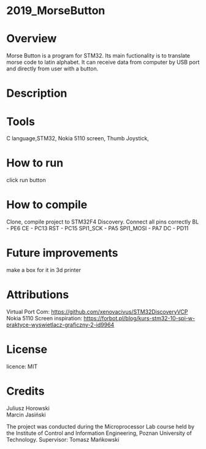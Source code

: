 # 2019_MorseButton
# Overview 
Morse Button is a program for STM32. Its main fuctionality is to translate morse code to latin alphabet. It can receive data from computer by USB port and directly from user with a button.
# Description 

# Tools 
C language,STM32, Nokia 5110 screen, Thumb Joystick, 
# How to run 
click run button
# How to compile 
Clone, compile project to STM32F4 Discovery.
Connect all pins correctly
BL - PE6
CE - PC13
RST - PC15
SPI1_SCK - PA5
SPI1_MOSI - PA7
DC - PD11

# Future improvements 
make a box for it in 3d printer
# Attributions 
Virtual Port Com:  https://github.com/xenovacivus/STM32DiscoveryVCP
Nokia 5110 Screen inspiration: https://forbot.pl/blog/kurs-stm32-10-spi-w-praktyce-wyswietlacz-graficzny-2-id9964
# License
licence: MIT

# Credits
Juliusz Horowski  
Marcin Jasiński  

The project was conducted during the Microprocessor Lab course held by the Institute of Control and Information Engineering, Poznan University of Technology. Supervisor: Tomasz Mańkowski
